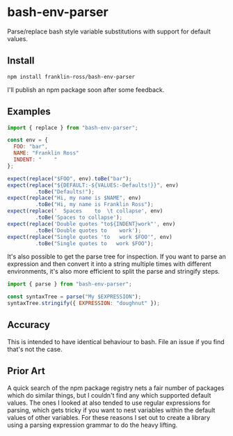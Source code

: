 # bash-env-parser

Parse/replace bash style variable substitutions with support for default values.

## Install

`npm install franklin-ross/bash-env-parser`

I'll publish an npm package soon after some feedback.

## Examples

```js
import { replace } from "bash-env-parser";

const env = {
  FOO: "bar",
  NAME: "Franklin Ross"
  INDENT: "    "
};

expect(replace("$FOO", env).toBe("bar");
expect(replace("${DEFAULT:-${VALUES:-Defaults!}}", env)
         .toBe("Defaults!");
expect(replace("Hi, my name is $NAME", env)
         .toBe("Hi, my name is Franklin Ross");
expect(replace('  Spaces    to  \t collapse', env)
         .toBe('Spaces to collapse');
expect(replace('Double quotes "to${INDENT}work"', env)
         .toBe('Double quotes to    work');
expect(replace("Single quotes 'to   work $FOO'", env)
         .toBe("Single quotes to   work $FOO");
```

It's also possible to get the parse tree for inspection. If you want to parse an
expression and then convert it into a string multiple times with different
environments, it's also more efficient to split the parse and stringify steps.

```js
import { parse } from "bash-env-parser";

const syntaxTree = parse("My $EXPRESSION");
syntaxTree.stringify({ EXPRESSION: "doughnut" });
```

## Accuracy

This is intended to have identical behaviour to bash. File an issue if you find
that's not the case.

## Prior Art

A quick search of the npm package registry nets a fair number of packages which
do similar things, but I couldn't find any which supported default values. The
ones I looked at also tended to use regular expressions for parsing, which gets
tricky if you want to nest variables within the default values of other
variables. For these reasons I set out to create a library using a parsing
expression grammar to do the heavy lifting.
